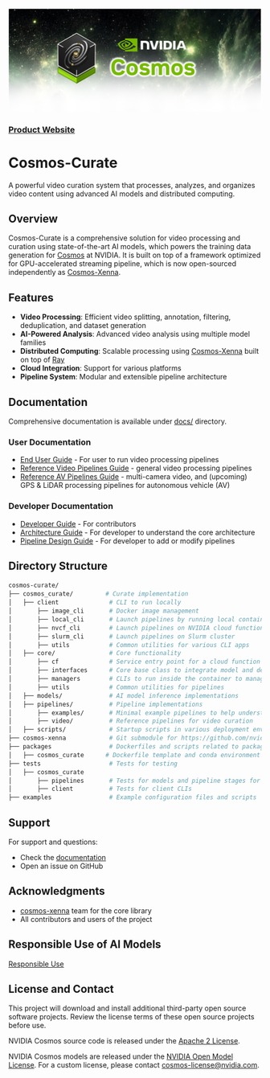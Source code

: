 <p align="center">
    <img src="docs/assets/nvidia-cosmos-header.png" alt="NVIDIA Cosmos Header">
</p>

### [Product Website](https://www.nvidia.com/en-us/ai/cosmos/)

# Cosmos-Curate

A powerful video curation system that processes, analyzes, and organizes video content using advanced AI models and distributed computing.

## Overview

Cosmos-Curate is a comprehensive solution for video processing and curation using state-of-the-art AI models,
which powers the training data generation for [Cosmos](https://www.nvidia.com/en-us/ai/cosmos/) at NVIDIA.
It is built on top of a framework optimized for GPU-accelerated streaming pipeline,
which is now open-sourced independently as [Cosmos-Xenna](https://github.com/nvidia-cosmos/cosmos-xenna).

## Features

- **Video Processing**: Efficient video splitting, annotation, filtering, deduplication, and dataset generation
- **AI-Powered Analysis**: Advanced video analysis using multiple model families
- **Distributed Computing**: Scalable processing using [Cosmos-Xenna](https://github.com/nvidia-cosmos/cosmos-xenna) built on top of [Ray](https://www.anyscale.com/product/open-source/ray)
- **Cloud Integration**: Support for various platforms
- **Pipeline System**: Modular and extensible pipeline architecture

## Documentation

Comprehensive documentation is available under [docs/](docs/README.md) directory.

### User Documentation
- [End User Guide](docs/client/END_USER_GUIDE.md) - For user to run video processing pipelines
- [Reference Video Pipelines Guide](docs/curator/REFERENCE_PIPELINES_VIDEO.md) - general video processing pipelines
- [Reference AV Pipelines Guide](docs/curator/REFERENCE_PIPELINES_AV.md) - multi-camera video, and (upcoming) GPS & LiDAR processing pipelines for autonomous vehicle (AV)

### Developer Documentation
- [Developer Guide](docs/DEVELOPER_GUIDE.md) - For contributors
- [Architecture Guide](docs/curator/ARCHITECTURE_GUIDE.md) - For developer to understand the core architecture
- [Pipeline Design Guide](docs/curator/PIPELINE_DESIGN_GUIDE.md) - For developer to add or modify pipelines

## Directory Structure

```bash
cosmos-curate/
├── cosmos_curate/         # Curate implementation
│   ├── client              # CLI to run locally
│       ├── image_cli       # Docker image management
│       ├── local_cli       # Launch pipelines by running local container
│       ├── nvcf_cli        # Launch pipelines on NVIDIA cloud function
│       ├── slurm_cli       # Launch pipelines on Slurm cluster
│       ├── utils           # Common utilities for various CLI apps
│   ├── core/               # Core functionality
│       ├── cf              # Service entry point for a cloud function deployment
│       ├── interfaces      # Core base class to integrate model and define new pipelines
│       ├── managers        # CLIs to run inside the container to manage models, databases, etc.
│       ├── utils           # Common utilities for pipelines
│   ├── models/             # AI model inference implementations
│   ├── pipelines/          # Pipeline implementations
│       ├── examples/       # Minimal example pipelines to help understand the framework
│       ├── video/          # Reference pipelines for video curation
│   ├── scripts/            # Startup scripts in various deployment environments
├── cosmos-xenna            # Git submodule for https://github.com/nvidia-cosmos/cosmos-xenna
├── packages                # Dockerfiles and scripts related to packaging
│   ├── cosmos_curate      # Dockerfile template and conda environment recipes for building cosmos_curate image
├── tests                   # Tests for testing
│   ├── cosmos_curate             
│       ├── pipelines       # Tests for models and pipeline stages for cosmos_curate
│       ├── client          # Tests for client CLIs
├── examples                # Example configuration files and scripts
```

## Support

For support and questions:
- Check the [documentation](docs/README.md)
- Open an issue on GitHub

## Acknowledgments

- [cosmos-xenna](https://github.com/nvidia-cosmos/cosmos-xenna) team for the core library
- All contributors and users of the project

## Responsible Use of AI Models
[Responsible Use](./RESPONSIBLE_USE.md)

## License and Contact

This project will download and install additional third-party open source software projects. Review the license terms of these open source projects before use.

NVIDIA Cosmos source code is released under the [Apache 2 License](https://www.apache.org/licenses/LICENSE-2.0).

NVIDIA Cosmos models are released under the [NVIDIA Open Model License](https://www.nvidia.com/en-us/agreements/enterprise-software/nvidia-open-model-license). For a custom license, please contact [cosmos-license@nvidia.com](mailto:cosmos-license@nvidia.com).
